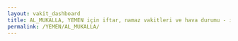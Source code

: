 ```yaml
---
layout: vakit_dashboard
title: AL_MUKALLA, YEMEN için iftar, namaz vakitleri ve hava durumu - ilçe/eyalet seç
permalink: /YEMEN/AL_MUKALLA/
---
```


<script type="text/javascript">
  var GLOBAL_COUNTRY = 'YEMEN';
  var GLOBAL_CITY = 'AL_MUKALLA';
  var GLOBAL_STATE = '';
  var lat = 72;
  var lon = 21;
</script>
